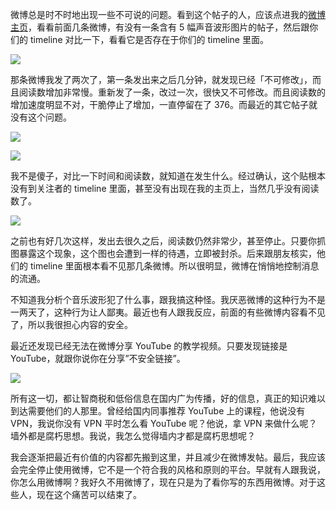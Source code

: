 微博总是时不时地出现一些不可说的问题。看到这个帖子的人，应该点进我的[微博主页](https://weibo.com/6347862377)，看看前面几条微博，有没有一条含有 5 幅声音波形图片的帖子，然后跟你们的 timeline 对比一下，看看它是否存在于你们的 timeline 里面。

![](https://yinwang1.files.wordpress.com/2021/04/img_3151.jpg?w=736&h=865)

那条微博我发了两次了，第一条发出来之后几分钟，就发现已经「不可修改」，而且阅读数增加非常慢。重新发了一条，改过一次，很快又不可修改。而且阅读数的增加速度明显不对，干脆停止了增加，一直停留在了 376。而最近的其它帖子就没有这个问题。

![](https://yinwang1.files.wordpress.com/2021/04/img_3148.jpg?w=300&h=186)

![](https://yinwang1.files.wordpress.com/2021/04/img_3149.jpg?w=736&h=514)

我不是傻子，对比一下时间和阅读数，就知道在发生什么。经过确认，这个贴根本没有到关注者的 timeline 里面，甚至没有出现在我的主页上，当然几乎没有阅读数了。

![](https://yinwang1.files.wordpress.com/2021/04/img_6264.jpg?w=300&h=214)

之前也有好几次这样，发出去很久之后，阅读数仍然非常少，甚至停止。只要你抓图暴露这个现象，这个图也会遭到一样的待遇，立即被封杀。后来跟朋友核实，他们的 timeline 里面根本看不见那几条微博。所以很明显，微博在悄悄地控制消息的流通。

不知道我分析个音乐波形犯了什么事，跟我搞这种怪。我厌恶微博的这种行为不是一两天了，这种行为让人鄙夷。最近也有人跟我反应，前面的有些微博内容看不见了，所以我很担心内容的安全。

最近还发现已经无法在微博分享 YouTube 的教学视频。只要发现链接是 YouTube，就跟你说你在分享”不安全链接”。

![](https://yinwang1.files.wordpress.com/2021/04/img_3153.jpg?w=300&h=242)

所有这一切，都让智商税和低俗信息在国内广为传播，好的信息，真正的知识难以到达需要他们的人那里。曾经给国内同事推荐 YouTube 上的课程，他说没有 VPN，我说你没有 VPN 平时怎么看 YouTube 呢？他说，拿 VPN 来做什么呢？墙外都是腐朽思想。我说，我怎么觉得墙内才都是腐朽思想呢？

我会逐渐把最近有价值的内容都先搬到这里，并且减少在微博发帖。最后，我应该会完全停止使用微博，它不是一个符合我的风格和原则的平台。早就有人跟我说，你怎么用微博啊？我好久不用微博了，现在只是为了看你写的东西用微博。对于这些人，现在这个痛苦可以结束了。
